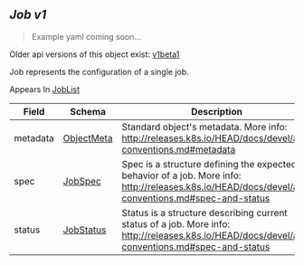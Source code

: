 ## *Job v1*

> Example yaml coming soon...

<aside class="notice">Older api versions of this object exist: <a href="#job-v1beta1">v1beta1</a> </aside>

Job represents the configuration of a single job.

<aside class="notice">
Appears In  <a href="#joblist-v1">JobList</a> </aside>

Field        | Schema     | Description
------------ | ---------- | -----------
metadata | [ObjectMeta](#objectmeta-v1) | Standard object's metadata. More info: http://releases.k8s.io/HEAD/docs/devel/api-conventions.md#metadata
spec | [JobSpec](#jobspec-v1) | Spec is a structure defining the expected behavior of a job. More info: http://releases.k8s.io/HEAD/docs/devel/api-conventions.md#spec-and-status
status | [JobStatus](#jobstatus-v1) | Status is a structure describing current status of a job. More info: http://releases.k8s.io/HEAD/docs/devel/api-conventions.md#spec-and-status


